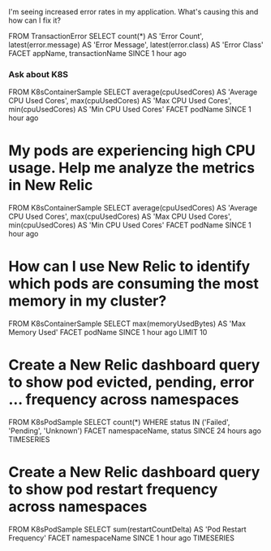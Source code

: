 

I'm seeing increased error rates in my application. What's causing this and how can I fix it?

FROM TransactionError
SELECT count(*) AS 'Error Count', latest(error.message) AS 'Error Message', latest(error.class) AS 'Error Class'
FACET appName, transactionName
SINCE 1 hour ago


### Ask about K8S

FROM K8sContainerSample 
SELECT average(cpuUsedCores) AS 'Average CPU Used Cores', max(cpuUsedCores) AS 'Max CPU Used Cores', min(cpuUsedCores) AS 'Min CPU Used Cores' 
FACET podName 
SINCE 1 hour ago 

# My pods are experiencing high CPU usage. Help me analyze the metrics in New Relic

FROM K8sContainerSample 
SELECT average(cpuUsedCores) AS 'Average CPU Used Cores', max(cpuUsedCores) AS 'Max CPU Used Cores', min(cpuUsedCores) AS 'Min CPU Used Cores' 
FACET podName 
SINCE 1 hour ago 

# How can I use New Relic to identify which pods are consuming the most memory in my cluster?

FROM K8sContainerSample 
SELECT max(memoryUsedBytes) AS 'Max Memory Used' 
FACET podName 
SINCE 1 hour ago 
LIMIT 10

# Create a New Relic dashboard query to show pod evicted, pending, error … frequency across namespaces

FROM K8sPodSample 
SELECT count(*) WHERE status IN ('Failed', 'Pending', 'Unknown') 
FACET namespaceName, status 
SINCE 24 hours ago 
TIMESERIES

# Create a New Relic dashboard query to show pod restart frequency across namespaces

FROM K8sPodSample SELECT sum(restartCountDelta) AS 'Pod Restart Frequency' FACET namespaceName SINCE 1 hour ago TIMESERIES